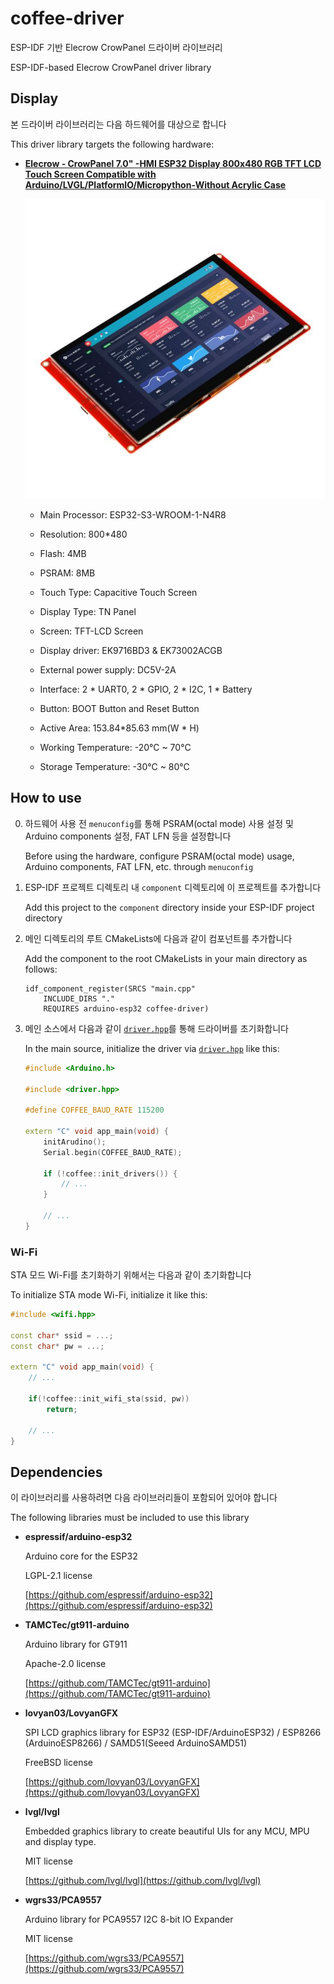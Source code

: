 # coffee-driver

ESP-IDF 기반 Elecrow CrowPanel 드라이버 라이브러리

ESP-IDF-based Elecrow CrowPanel driver library


## Display

본 드라이버 라이브러리는 다음 하드웨어를 대상으로 합니다

This driver library targets the following hardware:

- [**Elecrow - CrowPanel 7.0" -HMI ESP32 Display 800x480 RGB TFT LCD Touch Screen Compatible with Arduino/LVGL/PlatformIO/Micropython-Without Acrylic Case**](https://www.elecrow.com/esp32-display-7-inch-hmi-display-rgb-tft-lcd-touch-screen-support-lvgl.html)

  ![display.jpg](./assets/display.jpg)

    - Main Processor: ESP32-S3-WROOM-1-N4R8

    - Resolution: 800*480

    - Flash: 4MB

    - PSRAM: 8MB

    - Touch Type: Capacitive Touch Screen

    - Display Type: TN Panel

    - Screen: TFT-LCD Screen

    - Display driver: EK9716BD3 & EK73002ACGB

    - External power supply: DC5V-2A

    - Interface: 2 * UART0, 2 * GPIO, 2 * I2C, 1 * Battery

    - Button: BOOT Button and Reset Button

    - Active Area: 153.84*85.63 mm(W * H)

    - Working Temperature: -20°C ~ 70°C

    - Storage Temperature: -30°C ~ 80°C


## How to use

0. 하드웨어 사용 전 `menuconfig`를 통해 PSRAM(octal mode) 사용 설정 및 Arduino components 설정, FAT LFN 등을 설정합니다

   Before using the hardware, configure PSRAM(octal mode) usage, Arduino components, FAT LFN, etc. through `menuconfig`

1. ESP-IDF 프로젝트 디렉토리 내 `component` 디렉토리에 이 프로젝트를 추가합니다

   Add this project to the `component` directory inside your ESP-IDF project directory

2. 메인 디렉토리의 루트 CMakeLists에 다음과 같이 컴포넌트를 추가합니다

   Add the component to the root CMakeLists in your main directory as follows:

   ```CMakeLists
   idf_component_register(SRCS "main.cpp"
       INCLUDE_DIRS "."
       REQUIRES arduino-esp32 coffee-driver)

   ```

3. 메인 소스에서 다음과 같이 [`driver.hpp`](./src/driver.hpp)를 통해 드라이버를 초기화합니다

   In the main source, initialize the driver via [`driver.hpp`](./src/driver.hpp) like this:

   ```C++
   #include <Arduino.h>

   #include <driver.hpp>

   #define COFFEE_BAUD_RATE 115200

   extern "C" void app_main(void) {
       initArudino();
       Serial.begin(COFFEE_BAUD_RATE);

       if (!coffee::init_drivers()) {
           // ...
       }

       // ...
   }

   ```


### Wi-Fi

STA 모드 Wi-Fi를 초기화하기 위해서는 다음과 같이 초기화합니다

To initialize STA mode Wi-Fi, initialize it like this:

```C++
#include <wifi.hpp>

const char* ssid = ...;
const char* pw = ...;

extern "C" void app_main(void) {
    // ...

    if(!coffee::init_wifi_sta(ssid, pw))
        return;

    // ...
}

```


## Dependencies

이 라이브러리를 사용하려면 다음 라이브러리들이 포함되어 있어야 합니다

The following libraries must be included to use this library

- **espressif/arduino-esp32**

  Arduino core for the ESP32

  LGPL-2.1 license

  [https://github.com/espressif/arduino-esp32](https://github.com/espressif/arduino-esp32)

- **TAMCTec/gt911-arduino**

  Arduino library for GT911

  Apache-2.0 license

  [https://github.com/TAMCTec/gt911-arduino](https://github.com/TAMCTec/gt911-arduino)

- **lovyan03/LovyanGFX**

  SPI LCD graphics library for ESP32 (ESP-IDF/ArduinoESP32) / ESP8266 (ArduinoESP8266) / SAMD51(Seeed ArduinoSAMD51)

  FreeBSD license

  [https://github.com/lovyan03/LovyanGFX](https://github.com/lovyan03/LovyanGFX)

- **lvgl/lvgl**

  Embedded graphics library to create beautiful UIs for any MCU, MPU and display type.

  MIT license

  [https://github.com/lvgl/lvgl](https://github.com/lvgl/lvgl)

- **wgrs33/PCA9557**

  Arduino library for PCA9557 I2C 8-bit IO Expander

  MIT license

  [https://github.com/wgrs33/PCA9557](https://github.com/wgrs33/PCA9557)
